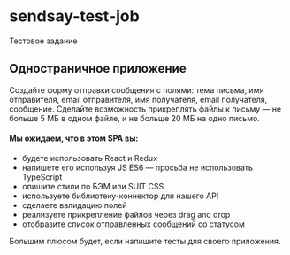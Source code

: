 # sendsay-test-job

Тестовое задание
## Одностраничное приложение

Создайте форму отправки сообщения с полями: тема письма, имя отправителя, email отправителя, имя получателя, email получателя, сообщение. Сделайте возможность прикреплять файлы к письму — не больше 5 МБ в одном файле, и не больше 20 МБ на одно письмо.

#### Мы ожидаем, что в этом SPA вы:

* будете использовать React и Redux
* напишете его используя JS ES6 — просьба не использовать TypeScript
* опишите стили по БЭМ или SUIT CSS
* используете библиотеку-коннектор для нашего API
* сделаете валидацию полей
* реализуете прикрепление файлов через drag and drop
* отобразите список отправленных сообщений со статусом

Большим плюсом будет, если напишите тесты для своего приложения.
